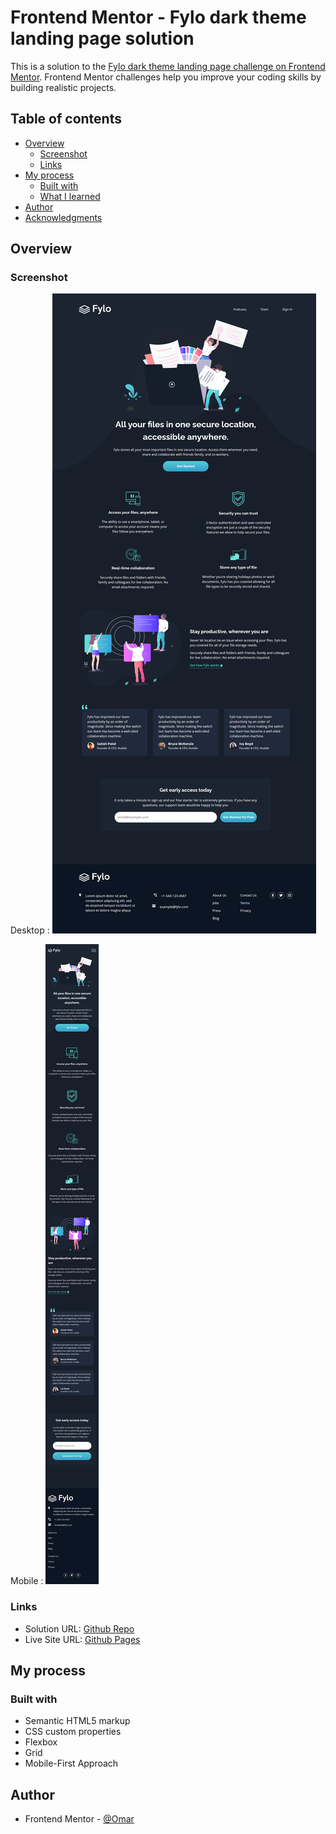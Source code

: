 # Frontend Mentor - Fylo dark theme landing page solution

This is a solution to the [Fylo dark theme landing page challenge on Frontend Mentor](https://www.frontendmentor.io/challenges/fylo-dark-theme-landing-page-5ca5f2d21e82137ec91a50fd). Frontend Mentor challenges help you improve your coding skills by building realistic projects.

## Table of contents

- [Overview](#overview)
  - [Screenshot](#screenshot)
  - [Links](#links)
- [My process](#my-process)
  - [Built with](#built-with)
  - [What I learned](#what-i-learned)
- [Author](#author)
- [Acknowledgments](#acknowledgments)

## Overview

### Screenshot

Desktop :
![Desktop View](./screenshot/screenshot_1.png)

Mobile :
![Mobile View](./screenshot/screenshot_2.png)

### Links

- Solution URL: [Github Repo](https://github.com/to-my-learning-path/fylo-landing-page)
- Live Site URL: [Github Pages](https://to-my-learning-path.github.io/fylo-landing-page)

## My process

### Built with

- Semantic HTML5 markup
- CSS custom properties
- Flexbox
- Grid
- Mobile-First Approach

## Author

- Frontend Mentor - [@Omar](https://www.frontendmentor.io/profile/to-my-learning-path)
